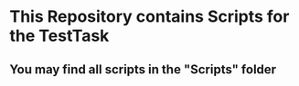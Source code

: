 # This Repository contains Scripts for the TestTask

## You may find all scripts in the "Scripts" folder
